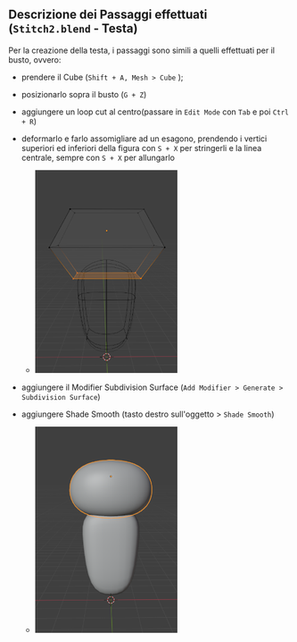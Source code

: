 ## Descrizione dei Passaggi effettuati (`Stitch2.blend` - Testa)
Per la creazione della testa, i passaggi sono simili a quelli effettuati per il busto, ovvero:
- prendere il Cube (`Shift + A, Mesh > Cube` );
- posizionarlo sopra il busto (`G + Z`)
- aggiungere un loop cut al centro(passare in `Edit Mode` con `Tab` e poi `Ctrl + R`)
- deformarlo e farlo assomigliare ad un esagono, prendendo i vertici superiori ed inferiori della figura con `S + X` per stringerli e la linea centrale, sempre con `S + X` per allungarlo 

    - <img src = "../images/headS.png" width = "255">


- aggiungere il Modifier Subdivision Surface (`Add Modifier > Generate > Subdivision Surface`)
- aggiungere Shade Smooth (tasto destro sull'oggetto > `Shade Smooth`)


    - <img src = "../images/head.png" width = "255">